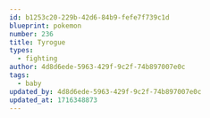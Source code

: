 ```yaml
---
id: b1253c20-229b-42d6-84b9-fefe7f739c1d
blueprint: pokemon
number: 236
title: Tyrogue
types:
  - fighting
author: 4d8d6ede-5963-429f-9c2f-74b897007e0c
tags:
  - baby
updated_by: 4d8d6ede-5963-429f-9c2f-74b897007e0c
updated_at: 1716348873
---
```

